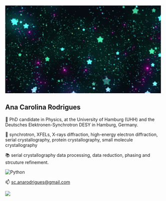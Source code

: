 
![](star.gif)

## Ana Carolina Rodrigues
:open_file_folder: PhD candidate in Physics, at the University of Hamburg (UHH) and the Deutsches Elektronen-Synchrotron DESY in Hamburg, Germany.

:microscope: synchrotron, XFELs, X-rays diffraction, high-energy electron diffraction, serial crystallography, protein crystallography, small molecule crystallography

:books: serial crystallography data processing, data reduction, phasing and strcuture refinement.

![Python](https://img.shields.io/badge/-Python-000?&logo=Python)

:mailbox: sc.anarodrigues@gmail.com


<img height="137px" src="https://github-readme-stats.vercel.app/api/top-langs/?username=anananacr&hide=html&hide_title=true&hide_border=true&layout=compact&langs_count=6&exclude_repo=comp426,Redventures-Movie-Quotes&text_color=000&icon_color=fff&bg_color=0,52fa5a,4dfcff,c64dff&theme=graywhite" /></a>
